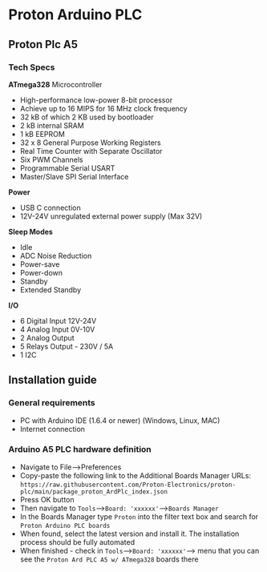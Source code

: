# Proton Arduino PLC

## Proton Plc A5 

### Tech Specs

**ATmega328** Microcontroller  
- High-performance low-power 8-bit processor
- Achieve up to 16 MIPS for 16 MHz clock frequency
- 32 kB of which 2 KB used by bootloader
- 2 kB internal SRAM
- 1 kB EEPROM
- 32 x 8 General Purpose Working Registers
- Real Time Counter with Separate Oscillator
- Six PWM Channels
- Programmable Serial USART
- Master/Slave SPI Serial Interface

**Power**  
- USB C connection
- 12V-24V unregulated external power supply (Max 32V)

**Sleep Modes**  
- Idle
- ADC Noise Reduction
- Power-save
- Power-down
- Standby
- Extended Standby

**I/O**  
- 6 Digital Input 12V-24V
- 4 Analog Input 0V-10V
- 2 Analog Output
- 5 Relays Output - 230V / 5A
- 1 I2C 

## Installation guide

### General requirements

* PC with Arduino IDE (1.6.4 or newer) (Windows, Linux, MAC)
* Internet connection

### Arduino A5 PLC hardware definition

* Navigate to File–>Preferences
* Copy-paste the following link to the Additional Boards Manager URLs: `https://raw.githubusercontent.com/Proton-Electronics/proton-plc/main/package_proton_ArdPlc_index.json`
* Press OK button
* Then navigate to `Tools`–>`Board: 'xxxxxx'`–>`Boards Manager`
* In the Boards Manager type `Proton` into the filter text box and search for `Proton Arduino PLC boards`
* When found, select the latest version and install it. The installation process should be fully automated
* When finished - check in `Tools`–>`Board: 'xxxxxx'`–> menu that you can see the `Proton Ard PLC A5 w/ ATmega328` boards there
